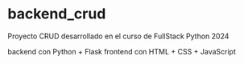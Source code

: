 # backend_crud
Proyecto CRUD desarrollado en el curso de FullStack Python 2024

backend con Python + Flask
frontend con HTML + CSS + JavaScript

